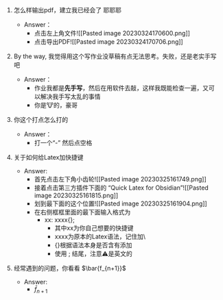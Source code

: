 1. 怎么样输出pdf，建立我已经会了 耶耶耶
	- Answer：
		- 点击左上角文件![[Pasted image 20230324170600.png]]
		- 点击导出PDF![[Pasted image 20230324170706.png]]
2. By the way, 我觉得用这个写作业没草稿有点无法思考。失败，还是老实手写吧
	- Answer：
		- 作业我都是**先手写**，然后在用软件去敲，这样我既能检查一遍，又可以解决我手写太乱的事情
		- 你是🐮的，豪哥
3. 你这个打点怎么打的
	- Answer：
		- 打一个“-” 然后点空格
4. 关于如何给Latex加快捷键
	- Answer:
		- 首先点击左下角小齿轮![[Pasted image 20230325161749.png]]
		- 接着点击第三方插件下面的 “Quick Latex for Obsidian”![[Pasted image 20230325161815.png]]
		- 划到最下面的这个位置![[Pasted image 20230325161904.png]]
		- 在右侧框框里面的最下面输入格式为
			- xx: xxxx{};
				- 其中xx为你自己想要的快捷键
				- xxxx为原本的Latex语法，记住加\
				- {}根据语法本身是否含有添加
				- 使用 ; 结尾，注意⚠️是英文的

5. 经常遇到的问题，你看看 $\bar{f_{n+1}}$ 
	- Answer:
		- $\bar{f}_{n+1}$ 